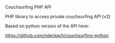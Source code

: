 Couchsurfing PHP API

PHP library to access private couchsurfing API (v2)

Based on python version of the API here:

https://github.com/nderkach/couchsurfing-python
